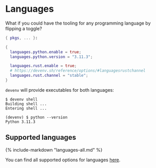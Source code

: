 # Languages

What if you could have the tooling for any programming language by flipping a toggle?

```nix title="devenv.nix"
{ pkgs, ... }:

{
  languages.python.enable = true;
  languages.python.version = "3.11.3";

  languages.rust.enable = true;
  # https://devenv.sh/reference/options/#languagesrustchannel
  languages.rust.channel = "stable";
}
```

``devenv`` will provide executables for both languages:

```shell-session
$ devenv shell
Building shell ...
Entering shell ...

(devenv) $ python --version
Python 3.11.3
```

## Supported languages

{%
  include-markdown "languages-all.md"
%}

You can find all supported options for languages [here](https://devenv.sh/reference/options/#languagesansibleenable).
